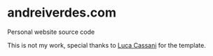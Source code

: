 # andreiverdes.com
Personal website source code

This is not my work, special thanks to [Luca Cassani](http://lucacassani.me/) for the template.
